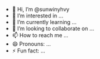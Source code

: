 - 👋 Hi, I’m @sunwinyhvy
- 👀 I’m interested in ...
- 🌱 I’m currently learning ...
- 💞️ I’m looking to collaborate on ...
- 📫 How to reach me ...
- 😄 Pronouns: ...
- ⚡ Fun fact: ...

<!---
sunwinyhvy/sunwinyhvy is a ✨ special ✨ repository because its `README.md` (this file) appears on your GitHub profile.
You can click the Preview link to take a look at your changes.
--->
